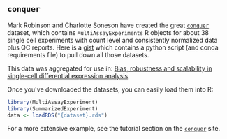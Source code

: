 ## `conquer`
 
Mark Robinson and Charlotte Soneson have created the great [`conquer`](http://imlspenticton.uzh.ch:3838/conquer/) dataset, which contains `MultiAssayExperiments` R objects for about 38 single cell experiments with count level and consistently normalized data plus QC reports. Here is a [gist](https://gist.github.com/ivirshup/131a56175503a2408f814874925c19f9) which contains a python script (and conda requirements file) to pull down all those datasets.
 
This data was aggregated for use in: [Bias, robustness and scalability in single-cell differential expression analysis](https://www.nature.com/articles/nmeth.4612).
 
Once you've downloaded the datasets, you can easily load them into R:

```r
library(MultiAssayExperiment)
library(SummarizedExperiment)
data <- loadRDS("{dataset}.rds")
```

For a more extensive example, see the tutorial section on the [`conquer`](http://imlspenticton.uzh.ch:3838/conquer/) site.

